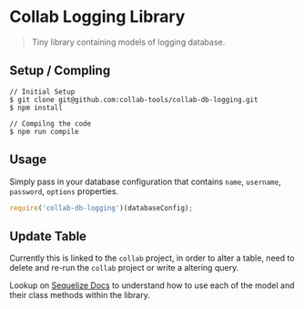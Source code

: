 # Collab Logging Library

> Tiny library containing models of logging database.

## Setup / Compling
```
// Initial Setup
$ git clone git@github.com:collab-tools/collab-db-logging.git
$ npm install

// Compilng the code
$ npm run compile
```

## Usage
Simply pass in your database configuration that contains `name`, `username`, `password`, `options` properties.
```javascript
require('collab-db-logging')(databaseConfig);
```

## Update Table
Currently this is linked to the `collab` project, in order to alter a table, need to delete and re-run the `collab` project or write a altering query.

Lookup on [Sequelize Docs](http://docs.sequelizejs.com/en/v3/) to understand how to use each of the model and their class methods within the library.
